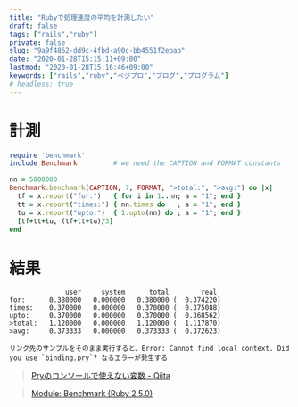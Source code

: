 ```yaml
---
title: "Rubyで処理速度の平均を計測したい"
draft: false
tags: ["rails","ruby"]
private: false
slug: "9a9f4862-dd9c-4fbd-a90c-bb4551f2ebab"
date: "2020-01-28T15:15:11+09:00"
lastmod: "2020-01-28T15:16:46+09:00"
keywords: ["rails","ruby","ベジプロ","プログ","プログラム"]
# headless: true
---
```


# 計測
```rb
require 'benchmark'
include Benchmark         # we need the CAPTION and FORMAT constants

nn = 5000000
Benchmark.benchmark(CAPTION, 7, FORMAT, ">total:", ">avg:") do |x|
  tf = x.report("for:")   { for i in 1..nn; a = "1"; end }
  tt = x.report("times:") { nn.times do   ; a = "1"; end }
  tu = x.report("upto:")  { 1.upto(nn) do ; a = "1"; end }
  [tf+tt+tu, (tf+tt+tu)/3]
end
```
# 結果
```
              user     system      total        real
for:      0.380000   0.000000   0.380000 (  0.374220)
times:    0.370000   0.000000   0.370000 (  0.375088)
upto:     0.370000   0.000000   0.370000 (  0.368562)
>total:   1.120000   0.000000   1.120000 (  1.117870)
>avg:     0.373333   0.000000   0.373333 (  0.372623)
```

```!
リンク先のサンプルをそのまま実行すると、Error: Cannot find local context. Did you use `binding.pry`? なるエラーが発生する
```
> [Pryのコンソールで使えない変数 - Qiita](https://qiita.com/mizchi/items/e5272fb01e15de8df070)

> [Module: Benchmark (Ruby 2.5.0)](https://ruby-doc.org/stdlib-2.5.0/libdoc/benchmark/rdoc/Benchmark.html)
